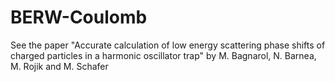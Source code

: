 # BERW-Coulomb
See the paper "Accurate calculation of low energy scattering phase shifts of charged particles in a harmonic oscillator trap" by M. Bagnarol, N. Barnea, M. Rojik and M. Schafer 
